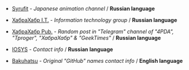 * [Syrufit](https://t.me/syrufit) - *Japanese animation channel* / **Russian language**

* [ХабраХабр I.T.](https://t.me/habrachat) - *Information technology group* / **Russian language**

* [ХабраХабр Pub.](https://t.me/habrapub) - *Random post in "Telegram" channel of "4PDA", "Tproger", "ХабраХабр" & "GeekTimes"* / **Russian language**

* [IOSYS](https://t.me/iosys) - *Contact info* / **Russian language**

* [Bakuhatsu](https://t.me/bakuhatsu) - *Original "GitHub" names contact info* / **English language**
